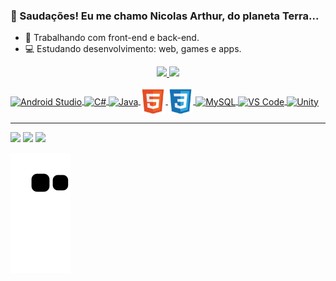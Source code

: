 ### 🖖 Saudações! Eu me chamo Nicolas Arthur, do planeta Terra... 

- 🧰 Trabalhando com front-end e back-end.
- 💻 Estudando desenvolvimento: web, games e apps.

<div align="center">
  <a href="https://github.com/NicoArth-17">
  <img height="180em" width src="https://github-readme-stats.vercel.app/api?username=NicoArth-17&show_icons=true&theme=chartreuse-dark&include_all_commits=true&count_private=true"/>
  <img height="180em" src="https://github-readme-stats.vercel.app/api/top-langs/?username=NicoArth-17&layout=compact&langs_count=7&theme=chartreuse-dark"/>
</div>

<div alingn="center" style="display: inline_block">
  <br>
  <img align="center" alt="Android Studio" height="40" width="40" src="https://cdn.jsdelivr.net/gh/devicons/devicon/icons/android/android-original.svg">
  <img align="center" alt="C#" height="40" width="40" src="https://cdn.jsdelivr.net/gh/devicons/devicon/icons/csharp/csharp-original.svg">
  <img align="center" alt="Java" height="40" width="40" src="https://cdn.jsdelivr.net/gh/devicons/devicon/icons/java/java-original.svg">
  <img align="center" alt="HTML" height="40" width="40" src="https://raw.githubusercontent.com/devicons/devicon/master/icons/html5/html5-original.svg">
  <img align="center" alt="CSS" height="40" width="40" src="https://raw.githubusercontent.com/devicons/devicon/master/icons/css3/css3-original.svg">
  <img align="center" alt="MySQL" height="40" width="40" src="https://cdn.jsdelivr.net/gh/devicons/devicon/icons/mysql/mysql-original.svg">
  <img align="center" alt="VS Code" height="40" width="40" src="https://cdn.jsdelivr.net/gh/devicons/devicon/icons/vscode/vscode-original.svg">
  <img align="center" alt="Unity" height="40" width="40" src="https://cdn.jsdelivr.net/gh/devicons/devicon/icons/unity/unity-original.svg">
</div>
  
  <hr>
  
<div alingn="left"> 
  <a href="https://instagram.com/nicoarthur.exe" target="_blank"><img src="https://img.shields.io/badge/-Instagram-%23E4405F?style=for-the-badge&logo=instagram&logoColor=white" target="_blank"></a>
  <a href = "mailto:nicolarthur17@hotmail.com"><img src="https://img.shields.io/badge/-Hotmail-%23333?style=for-the-badge&logo=gmail&logoColor=white" target="_blank"></a>
  <a href="https://www.linkedin.com/in/rafaella-ballerini-45875016a" target="_blank"><img src="https://img.shields.io/badge/-LinkedIn-%230077B5?style=for-the-badge&logo=linkedin&logoColor=white" target="_blank"></a> 
  
  ![Snake animation](https://github.com/rafaballerini/rafaballerini/blob/output/github-contribution-grid-snake.svg)
 
</div>
